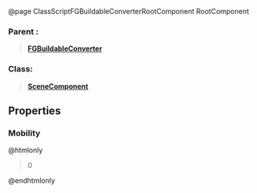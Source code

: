 @page ClassScriptFGBuildableConverterRootComponent RootComponent
### Parent :
<b><a href="_class_script_f_g_buildable_converter.html"><blockquote>FGBuildableConverter</blockquote></a></b>
### Class:
<b><a href="_class_script_scene_component.html"><blockquote>SceneComponent</blockquote></a></b>
## Properties
### Mobility
@htmlonly
<blockquote>0</blockquote>
@endhtmlonly

